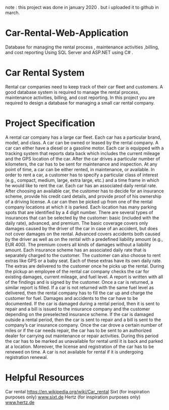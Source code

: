 note : this project was done in january 2020 . but i uploaded it to github in march.  
# Car-Rental-Web-Application
Database for managing the rental process , maintenance activities ,billing, and cost reporting Using SQL Server and ASP.NET using C# .

# Car Rental System 
Rental car companies need to keep track of their car fleet and customers. A good database system is
required to manage the rental process, maintenance activities, billing, and cost reporting. In this
project you are required to design a database for managing a small car rental company.

# Project Specification
A rental car company has a large car fleet. Each car has a particular brand, model, and class. A car can
be owned or leased by the rental company. A car can either have a diesel or a gasoline motor. Each car
is equipped with a tracking system that reports data back which includes the current mileage and the
GPS location of the car. After the car drives a particular number of kilometers, the car has to be sent
for maintenance and inspection. At any point of time, a car can be either rented, in maintenance, or
available.
In order to rent a car, a customer has to specify a particular class of interest (e.g., compact, medium,
large, extra large, etc.) and a time frame in which he would like to rent the car. Each car has an
associated daily rental rate. After choosing an available car, the customer has to decide for an
insurance scheme, provide his credit card details, and provide proof of his ownership of a driving
license. A car can then be picked up from one of the rental company locations at which it is parked.
Each location has many parking spots that are identified by a 4 digit number.
There are several types of insurances that can be selected by the customer: basic (included with the
daily rate), advanced, and premium. The basic coverage covers only damages caused by the driver of
the car in case of an accident, but does not cover damages on the rental. Advanced covers accidents
both caused by the driver as well as on the rental with a predefined liability amount (e.g., EUR 400).
The premium covers all kinds of damages without a liability amount. Each insurance scheme has an
associated daily rate that is separately charged to the customer.
The customer can also choose to rent extras like GPS or a baby seat. Each of these extras have its own
daily rate. The extras are delivered to the customer once he picks up the rental. During the pickup an
employee of the rental car company checks the car for existing damages, current mileage, and fuel
level. A report is written with all of the findings and is signed by the customer. Once a car is returned,
a similar report is filled. If a car is not returned with the same fuel level as delivered, then the rental
company has to fill the car up and charge the customer for fuel.
Damages and accidents to the car have to be documented. If the car is damaged during a rental period,
then it is sent to repair and a bill is issued to the insurance company and the customer depending on
the preselected insurance scheme. If the car is damaged outside a rental period, then the car is sent to
repair and a bill is sent to the company’s car insurance company. 
Once the car drove a certain number of miles or if the car needs repair, the car has to be sent to an
authorized dealer for carrying out maintenance or repair activities. During this period the car has to be
marked as unavailable for rental until it is back and parked at a location. Moreover, the license and
registration of the car has to be renewed on time. A car is not available for rental if it is undergoing
registration renewal.

# Helpful Resources
Car rental
https://en.wikipedia.org/wiki/Car_rental
Sixt (for inspiration purposes only)
www.sixt.de
Hertz (for inspiration purposes only)
www.hertz.de
